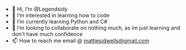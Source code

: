 - 👋 Hi, I’m @Legendsidy
- 👀 I’m interested in learning how to code
- 🌱 I’m currently learning Python and C#
- 💞️ I’m looking to collaborate on nothing much, as im just learning and don't have much confidence
- 📫 How to reach me email @ mattiesidwells@gmail.com

<!---
Legendsidy/Legendsidy is a ✨ special ✨ repository because its `README.md` (this file) appears on your GitHub profile.
You can click the Preview link to take a look at your changes.
--->
